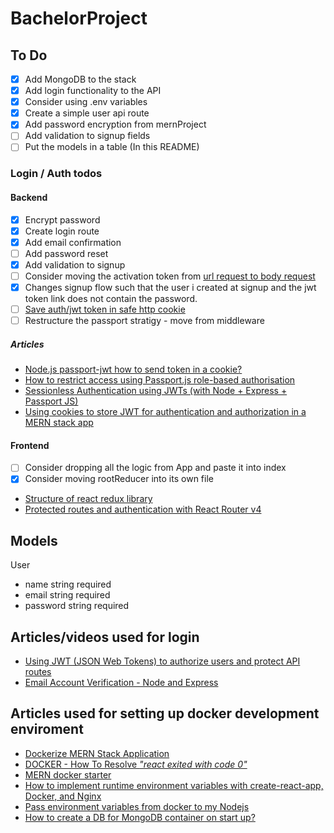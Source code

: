 # BachelorProject

## To Do

- [X] Add MongoDB to the stack
- [X] Add login functionality to the API
- [X] Consider using .env variables
- [X] Create a simple user api route
- [X] Add password encryption from mernProject
- [ ] Add validation to signup fields
- [ ] Put the models in a table (In this README)

### Login / Auth todos

#### Backend

- [X] Encrypt password
- [X] Create login route
- [X] Add email confirmation
- [ ] Add password reset
- [X] Add validation to signup
- [ ] Consider moving the activation token from [url request to body request](https://medium.com/better-programming/using-url-parameters-and-query-strings-with-react-router-fffdcea7a8e9)
- [X] Changes signup flow such that the user i created at signup and the jwt token link does not contain the password.
- [ ] [Save auth/jwt token in safe http cookie](https://medium.com/@ryanchenkie_40935/react-authentication-how-to-store-jwt-in-a-cookie-346519310e81)
- [ ] Restructure the passport stratigy - move from middleware

##### Articles

- [Node.js passport-jwt how to send token in a cookie?](https://stackoverflow.com/questions/39163413/node-js-passport-jwt-how-to-send-token-in-a-cookie)
- [How to restrict access using Passport.js role-based authorisation](https://developerhandbook.com/passport.js/passport-role-based-authorisation-authentication/)
- [Sessionless Authentication using JWTs (with Node + Express + Passport JS)](https://blog.usejournal.com/sessionless-authentication-withe-jwts-with-node-express-passport-js-69b059e4b22c)
- [Using cookies to store JWT for authentication and authorization in a MERN stack app](https://medium.com/@zahedialfurquan20/using-cookies-to-store-jwt-for-authentication-and-authorization-in-a-mern-stack-app-a58d7a5d6b6e)

#### Frontend

- [ ] Consider dropping all the logic from App and paste it into index
- [X] Consider moving rootReducer into its own file

- [Structure of react redux library](https://www.pluralsight.com/guides/how-to-organize-your-react-+-redux-codebase)
- [Protected routes and authentication with React Router v4](https://ui.dev/react-router-v4-protected-routes-authentication/)

## Models

User

- name  string required
- email string required
- password string required

## Articles/videos used for login

- [Using JWT (JSON Web Tokens) to authorize users and protect API routes](https://medium.com/@maison.moa/using-jwt-json-web-tokens-to-authorize-users-and-protect-api-routes-3e04a1453c3e)
- [Email Account Verification - Node and Express](https://www.youtube.com/watch?v=CEim3tZsp1Y&t=11s)

## Articles used for setting up docker development enviroment

- [Dockerize MERN Stack Application](https://medium.com/@pramodrana2107/dockerize-mern-stack-application-9ea8de68ea4e)
- [DOCKER - How To Resolve _"react exited with code 0"_](https://dev.to/igmrrf/docker-react-exited-with-code-0-398n)
- [MERN docker starter](https://github.com/joshdcuneo/mern-docker-starter)
- [How to implement runtime environment variables with create-react-app, Docker, and Nginx](https://www.freecodecamp.org/news/how-to-implement-runtime-environment-variables-with-create-react-app-docker-and-nginx-7f9d42a91d70/)
- [Pass environment variables from docker to my Nodejs](https://medium.com/@felipedutratine/pass-environment-variables-from-docker-to-my-nodejs-or-golang-app-a1f2ddec31f5)
- [How to create a DB for MongoDB container on start up?](https://stackoverflow.com/questions/42912755/how-to-create-a-db-for-mongodb-container-on-start-up)

